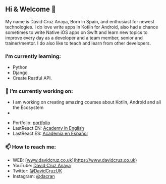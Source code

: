 ## Hi & Welcome 👋
My name is David Cruz Anaya, Born in Spain, and enthusiast for newest technologies.
I do love write apps in Kotlin for Android, also had a chance sometimes to write Native iOS apps on Swift and 
learn new topics to improve every day as a developer and a team member, senior and trainer/mentor.
I do also like to teach and learn from other developers.

### I’m currently learning:
- Python
- Django
- Create Restful API.

### 🔭 I’m currently working on:
* I am working on creating amazing courses about Kotlin, Android and all the Ecosystem
* 
- Portfolio: [portfolio](https://www.davidcruz.co.uk/potfolio)
- LastReact EN: [Academy in English](https://www.lastreact.uk/)
- LastReact ES: [Academia en Español](https://www.lastreact.com/)

### 📫 How to reach me:
- WEB: [www.davidcruz.co.uk](https://www.davidcruz.co.uk)
- YouTube: [David Cruz Anaya](https://www.youtube.com/c/DavidCruzAnaya)
- Twitter: [@DavidCruzUK](https://twitter.com/davidcruzuk)
- Instagram: [@dacran](https://www.instagram.com/dacran)

<!--
**DavidCruzUK/DavidCruzUK** is a ✨ _special_ ✨ repository because its `README.md` (this file) appears on your GitHub profile.

Here are some ideas to get you started:

- 🔭 I’m currently working on ...
- 🌱 I’m currently learning ...
- 👯 I’m looking to collaborate on ...
- 🤔 I’m looking for help with ...
- 💬 Ask me about ...
- 📫 How to reach me: ...
- 😄 Pronouns: ...
- ⚡ Fun fact: ...
-->
